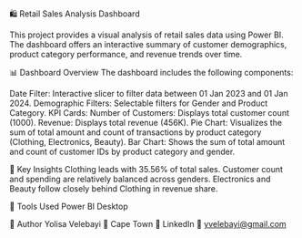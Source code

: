 
🛍️ Retail Sales Analysis Dashboard

This project provides a visual analysis of retail sales data using Power BI. The dashboard offers an interactive summary of customer demographics, product category performance, and revenue trends over time.

📊 Dashboard Overview
The dashboard includes the following components:

Date Filter: Interactive slicer to filter data between 01 Jan 2023 and 01 Jan 2024.
Demographic Filters: Selectable filters for Gender and Product Category.
KPI Cards:
Number of Customers: Displays total customer count (1000).
Revenue: Displays total revenue (456K).
Pie Chart:
Visualizes the sum of total amount and count of transactions by product category (Clothing, Electronics, Beauty).
Bar Chart:
Shows the sum of total amount and count of customer IDs by product category and gender.

📌 Key Insights
Clothing leads with 35.56% of total sales.
Customer count and spending are relatively balanced across genders.
Electronics and Beauty follow closely behind Clothing in revenue share.

🧰 Tools Used
Power BI Desktop

🧠 Author
Yolisa Velebayi
📍 Cape Town
🔗 LinkedIn
📧 yvelebayi@gmail.com
